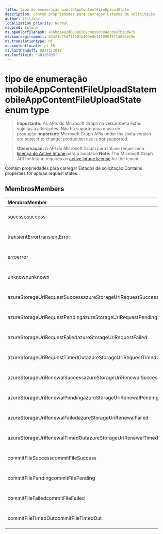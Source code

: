 ```yaml
---
title: tipo de enumeração mobileAppContentFileUploadState
description: Contém propriedades para carregar Estados de solicitação.
author: tfitzmac
localization_priority: Normal
ms.prod: Intune
ms.openlocfilehash: e6bbda483d68690709c0e9bd084ecd407b10d479
ms.sourcegitcommit: 03421b75d717101a499e0b311890f5714056e29e
ms.translationtype: MT
ms.contentlocale: pt-BR
ms.lasthandoff: 02/21/2019
ms.locfileid: "30156095"
---
```

# <a name="mobileappcontentfileuploadstate-enum-type"></a><span data-ttu-id="09cf2-103">tipo de enumeração mobileAppContentFileUploadState</span><span class="sxs-lookup"><span data-stu-id="09cf2-103">mobileAppContentFileUploadState enum type</span></span>

> <span data-ttu-id="09cf2-104">**Importante:** As APIs do Microsoft Graph na versão/beta estão sujeitas a alterações; Não há suporte para o uso de produção.</span><span class="sxs-lookup"><span data-stu-id="09cf2-104">**Important:** Microsoft Graph APIs under the /beta version are subject to change; production use is not supported.</span></span>

> <span data-ttu-id="09cf2-105">**Observação:** A API do Microsoft Graph para Intune requer uma [licença do Active Intune](https://go.microsoft.com/fwlink/?linkid=839381) para o locatário.</span><span class="sxs-lookup"><span data-stu-id="09cf2-105">**Note:** The Microsoft Graph API for Intune requires an [active Intune license](https://go.microsoft.com/fwlink/?linkid=839381) for the tenant.</span></span>

<span data-ttu-id="09cf2-106">Contém propriedades para carregar Estados de solicitação.</span><span class="sxs-lookup"><span data-stu-id="09cf2-106">Contains properties for upload request states.</span></span>

## <a name="members"></a><span data-ttu-id="09cf2-107">Membros</span><span class="sxs-lookup"><span data-stu-id="09cf2-107">Members</span></span>
|<span data-ttu-id="09cf2-108">Membro</span><span class="sxs-lookup"><span data-stu-id="09cf2-108">Member</span></span>|<span data-ttu-id="09cf2-109">Valor</span><span class="sxs-lookup"><span data-stu-id="09cf2-109">Value</span></span>|<span data-ttu-id="09cf2-110">Descrição</span><span class="sxs-lookup"><span data-stu-id="09cf2-110">Description</span></span>|
|:---|:---|:---|
|<span data-ttu-id="09cf2-111">sucesso</span><span class="sxs-lookup"><span data-stu-id="09cf2-111">success</span></span>|<span data-ttu-id="09cf2-112">,0</span><span class="sxs-lookup"><span data-stu-id="09cf2-112">0</span></span>|<span data-ttu-id="09cf2-113">Ainda não documentado</span><span class="sxs-lookup"><span data-stu-id="09cf2-113">Not yet documented</span></span>|
|<span data-ttu-id="09cf2-114">transientError</span><span class="sxs-lookup"><span data-stu-id="09cf2-114">transientError</span></span>|<span data-ttu-id="09cf2-115">1</span><span class="sxs-lookup"><span data-stu-id="09cf2-115">1</span></span>|<span data-ttu-id="09cf2-116">Ainda não documentado</span><span class="sxs-lookup"><span data-stu-id="09cf2-116">Not yet documented</span></span>|
|<span data-ttu-id="09cf2-117">erro</span><span class="sxs-lookup"><span data-stu-id="09cf2-117">error</span></span>|<span data-ttu-id="09cf2-118">duas</span><span class="sxs-lookup"><span data-stu-id="09cf2-118">2</span></span>|<span data-ttu-id="09cf2-119">Ainda não documentado</span><span class="sxs-lookup"><span data-stu-id="09cf2-119">Not yet documented</span></span>|
|<span data-ttu-id="09cf2-120">unknown</span><span class="sxs-lookup"><span data-stu-id="09cf2-120">unknown</span></span>|<span data-ttu-id="09cf2-121">3D</span><span class="sxs-lookup"><span data-stu-id="09cf2-121">3</span></span>|<span data-ttu-id="09cf2-122">Ainda não documentado</span><span class="sxs-lookup"><span data-stu-id="09cf2-122">Not yet documented</span></span>|
|<span data-ttu-id="09cf2-123">azureStorageUriRequestSuccess</span><span class="sxs-lookup"><span data-stu-id="09cf2-123">azureStorageUriRequestSuccess</span></span>|<span data-ttu-id="09cf2-124">100</span><span class="sxs-lookup"><span data-stu-id="09cf2-124">100</span></span>|<span data-ttu-id="09cf2-125">Ainda não documentado</span><span class="sxs-lookup"><span data-stu-id="09cf2-125">Not yet documented</span></span>|
|<span data-ttu-id="09cf2-126">azureStorageUriRequestPending</span><span class="sxs-lookup"><span data-stu-id="09cf2-126">azureStorageUriRequestPending</span></span>|<span data-ttu-id="09cf2-127">101</span><span class="sxs-lookup"><span data-stu-id="09cf2-127">101</span></span>|<span data-ttu-id="09cf2-128">Ainda não documentado</span><span class="sxs-lookup"><span data-stu-id="09cf2-128">Not yet documented</span></span>|
|<span data-ttu-id="09cf2-129">azureStorageUriRequestFailed</span><span class="sxs-lookup"><span data-stu-id="09cf2-129">azureStorageUriRequestFailed</span></span>|<span data-ttu-id="09cf2-130">102</span><span class="sxs-lookup"><span data-stu-id="09cf2-130">102</span></span>|<span data-ttu-id="09cf2-131">Ainda não documentado</span><span class="sxs-lookup"><span data-stu-id="09cf2-131">Not yet documented</span></span>|
|<span data-ttu-id="09cf2-132">azureStorageUriRequestTimedOut</span><span class="sxs-lookup"><span data-stu-id="09cf2-132">azureStorageUriRequestTimedOut</span></span>|<span data-ttu-id="09cf2-133">103</span><span class="sxs-lookup"><span data-stu-id="09cf2-133">103</span></span>|<span data-ttu-id="09cf2-134">Ainda não documentado</span><span class="sxs-lookup"><span data-stu-id="09cf2-134">Not yet documented</span></span>|
|<span data-ttu-id="09cf2-135">azureStorageUriRenewalSuccess</span><span class="sxs-lookup"><span data-stu-id="09cf2-135">azureStorageUriRenewalSuccess</span></span>|<span data-ttu-id="09cf2-136">200</span><span class="sxs-lookup"><span data-stu-id="09cf2-136">200</span></span>|<span data-ttu-id="09cf2-137">Ainda não documentado</span><span class="sxs-lookup"><span data-stu-id="09cf2-137">Not yet documented</span></span>|
|<span data-ttu-id="09cf2-138">azureStorageUriRenewalPending</span><span class="sxs-lookup"><span data-stu-id="09cf2-138">azureStorageUriRenewalPending</span></span>|<span data-ttu-id="09cf2-139">201</span><span class="sxs-lookup"><span data-stu-id="09cf2-139">201</span></span>|<span data-ttu-id="09cf2-140">Ainda não documentado</span><span class="sxs-lookup"><span data-stu-id="09cf2-140">Not yet documented</span></span>|
|<span data-ttu-id="09cf2-141">azureStorageUriRenewalFailed</span><span class="sxs-lookup"><span data-stu-id="09cf2-141">azureStorageUriRenewalFailed</span></span>|<span data-ttu-id="09cf2-142">202</span><span class="sxs-lookup"><span data-stu-id="09cf2-142">202</span></span>|<span data-ttu-id="09cf2-143">Ainda não documentado</span><span class="sxs-lookup"><span data-stu-id="09cf2-143">Not yet documented</span></span>|
|<span data-ttu-id="09cf2-144">azureStorageUriRenewalTimedOut</span><span class="sxs-lookup"><span data-stu-id="09cf2-144">azureStorageUriRenewalTimedOut</span></span>|<span data-ttu-id="09cf2-145">203</span><span class="sxs-lookup"><span data-stu-id="09cf2-145">203</span></span>|<span data-ttu-id="09cf2-146">Ainda não documentado</span><span class="sxs-lookup"><span data-stu-id="09cf2-146">Not yet documented</span></span>|
|<span data-ttu-id="09cf2-147">commitFileSuccess</span><span class="sxs-lookup"><span data-stu-id="09cf2-147">commitFileSuccess</span></span>|<span data-ttu-id="09cf2-148">300</span><span class="sxs-lookup"><span data-stu-id="09cf2-148">300</span></span>|<span data-ttu-id="09cf2-149">Ainda não documentado</span><span class="sxs-lookup"><span data-stu-id="09cf2-149">Not yet documented</span></span>|
|<span data-ttu-id="09cf2-150">commitFilePending</span><span class="sxs-lookup"><span data-stu-id="09cf2-150">commitFilePending</span></span>|<span data-ttu-id="09cf2-151">301</span><span class="sxs-lookup"><span data-stu-id="09cf2-151">301</span></span>|<span data-ttu-id="09cf2-152">Ainda não documentado</span><span class="sxs-lookup"><span data-stu-id="09cf2-152">Not yet documented</span></span>|
|<span data-ttu-id="09cf2-153">commitFileFailed</span><span class="sxs-lookup"><span data-stu-id="09cf2-153">commitFileFailed</span></span>|<span data-ttu-id="09cf2-154">302</span><span class="sxs-lookup"><span data-stu-id="09cf2-154">302</span></span>|<span data-ttu-id="09cf2-155">Ainda não documentado</span><span class="sxs-lookup"><span data-stu-id="09cf2-155">Not yet documented</span></span>|
|<span data-ttu-id="09cf2-156">commitFileTimedOut</span><span class="sxs-lookup"><span data-stu-id="09cf2-156">commitFileTimedOut</span></span>|<span data-ttu-id="09cf2-157">303</span><span class="sxs-lookup"><span data-stu-id="09cf2-157">303</span></span>|<span data-ttu-id="09cf2-158">Ainda não documentado</span><span class="sxs-lookup"><span data-stu-id="09cf2-158">Not yet documented</span></span>|




